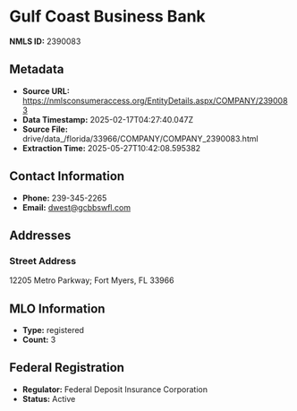 # Gulf Coast Business Bank

**NMLS ID:** 2390083

## Metadata
- **Source URL:** https://nmlsconsumeraccess.org/EntityDetails.aspx/COMPANY/2390083
- **Data Timestamp:** 2025-02-17T04:27:40.047Z
- **Source File:** drive/data_/florida/33966/COMPANY/COMPANY_2390083.html
- **Extraction Time:** 2025-05-27T10:42:08.595382

## Contact Information
- **Phone:** 239-345-2265
- **Email:** dwest@gcbbswfl.com

## Addresses
### Street Address
12205 Metro Parkway; Fort Myers, FL 33966

## MLO Information
- **Type:** registered
- **Count:** 3

## Federal Registration
- **Regulator:** Federal Deposit Insurance Corporation
- **Status:** Active
